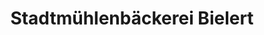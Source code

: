 ---
title: "Stadtmühlenbäckerei Bielert"
url: /bad-blankenburg/stadtmuehlenbaeckerei-bielert/
shop: Bäckerei
---